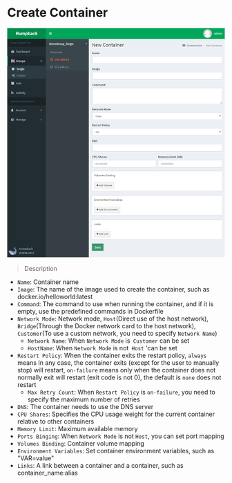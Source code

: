 # Create Container

![Create Container](_media/single-create-container.png)

> Description

- `Name`: Container name
- `Image`:  The name of the image used to create the container, such as docker.io/helloworld:latest
- `Command`: The command to use when running the container, and if it is empty, use the predefined commands in Dockerfile
- `Network Mode`: Network mode, `Host`(Direct use of the host network), `Bridge`(Through the Docker network card to the host network), `Customer`(To use a custom network, you need to specify `Network Name`)
  - `Network Name`: When `Network Mode` is` Customer` can be set
  - `HostName`: When `Network Mode` is not` Host` 'can be set
- `Restart Policy`: When the container exits the restart policy, `always` means In any case, the container exits (except for the user to manually stop) will restart, `on-failure` means only when the container does not normally exit will restart (exit code is not 0), the default is `none` does not restart
  - `Max Retry Count`: When `Restart Policy` is `on-failure`, you need to specify the maximum number of retries
- `DNS`: The container needs to use the DNS server
- `CPU Shares`: Specifies the CPU usage weight for the current container relative to other containers
- `Memory Limit`: Maximum available memory
- `Ports Binging`: When `Network Mode` is not `Host`, you can set port mapping
- `Volumes Binding`: Container volume mapping
- `Environment Variables`: Set container environment variables, such as "VAR=value"
- `Links`:  A link between a container and a container, such as container_name:alias
